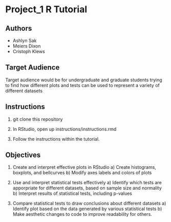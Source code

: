 # Project_1 R Tutorial

## Authors

- Ashlyn Sak
- Meiers Dixon
- Cristoph Klews

## Target Audience

Target audience would be for undergraduate and graduate students trying to find 
how different plots and tests can be used to represent a variety of different datasets

## Instructions
1) git clone this repository

2) In RStudio, open up instructions/instructions.rmd

3) Follow the instructions within the tutorial.


## Objectives

1) Create and interpret effective plots in RStudio
  a) Create histograms, boxplots, and bellcurves
  b) Modify axes labels and colors of plots
  
2) Use and interpret statistical tests effectively
  a) Identify which tests are apporpriate for different datasets, based on sample size and normality
  b) Interpret results of statistical tests, including p-values
  
3) Compare statistical tests to draw conclusions about different datasets
  a) Identify plot based on the data generated by various statistical tests
  b) Make aesthetic changes to code to improve readability for others.